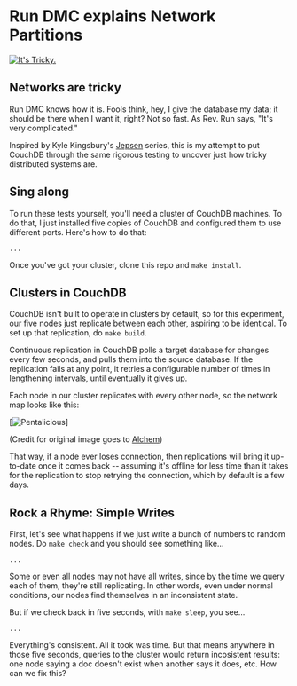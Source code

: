 # Run DMC explains Network Partitions

[![It's Tricky.][tricky_cover]][tricky]

## Networks are tricky

Run DMC knows how it is. Fools think, hey, I give the database my data; it should be there when I want it, right? Not so fast. As Rev. Run says, "It's very complicated."

Inspired by Kyle Kingsbury's [Jepsen][jepsen] series, this is my attempt to put CouchDB through the same rigorous testing to uncover just how tricky distributed systems are.

## Sing along

To run these tests yourself, you'll need a cluster of CouchDB machines. To do that, I just installed five copies of CouchDB and configured them to use different ports. Here's how to do that:

    ...

Once you've got your cluster, clone this repo and `make install`.

## Clusters in CouchDB

CouchDB isn't built to operate in clusters by default, so for this experiment, our five nodes just replicate between each other, aspiring to be identical. To set up that replication, do `make build`.

Continuous replication in CouchDB polls a target database for changes every few seconds, and pulls them into the source database. If the replication fails at any point, it retries a configurable number of times in lengthening intervals, until eventually it gives up.

Each node in our cluster replicates with every other node, so the network map looks like this:

[![Pentalicious][pentagram]]

(Credit for original image goes to [Alchem][alchem])

That way, if a node ever loses connection, then replications will bring it up-to-date once it comes back -- assuming it's offline for less time than it takes for the replication to stop retrying the connection, which by default is a few days.

## Rock a Rhyme: Simple Writes

First, let's see what happens if we just write a bunch of numbers to random nodes. Do `make check` and you should see something like...

    ...

Some or even all nodes may not have all writes, since by the time we query each of them, they're still replicating. In other words, even under normal conditions, our nodes find themselves in an inconsistent state.

But if we check back in five seconds, with `make sleep`, you see...

    ...

Everything's consistent. All it took was time. But that means anywhere in those five seconds, queries to the cluster would return incosistent results: one node saying a doc doesn't exist when another says it does, etc. How can we fix this?

[jepsen]: http://aphyr.com/posts/281-call-me-maybe-carly-rae-jepsen-and-the-perils-of-network-partitions
[tricky]: http://www.youtube.com/watch?v=l-O5IHVhWj0
[tricky_cover]: http://www.bitcandy.com/img/plogs/1334080668.jpg
[pentagram]: http://herpderp
[alchem]: http://alchem.deviantart.com/art/Pentagram-136683440